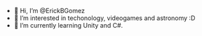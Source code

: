 - 👋 Hi, I’m @ErickBGomez
- 👀 I’m interested in techonology, videogames and astronomy :D
- 🌱 I’m currently learning Unity and C#.

<!---
ErickBGomez/ErickBGomez is a ✨ special ✨ repository because its `README.md` (this file) appears on your GitHub profile.
You can click the Preview link to take a look at your changes.
--->
